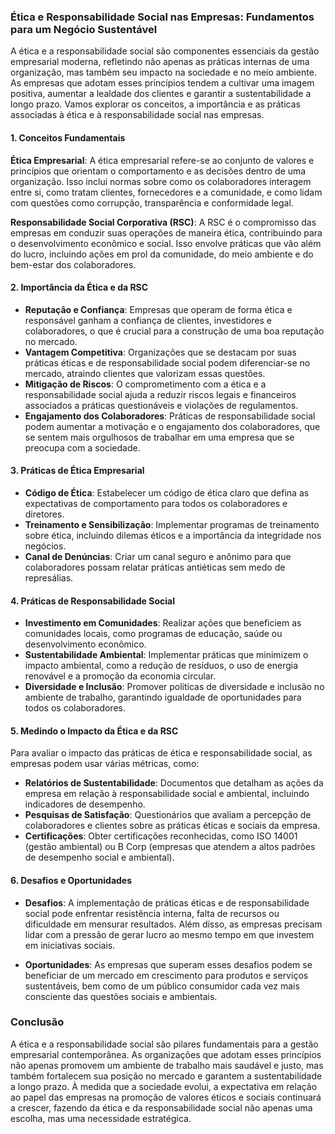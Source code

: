 ### Ética e Responsabilidade Social nas Empresas: Fundamentos para um Negócio Sustentável

A ética e a responsabilidade social são componentes essenciais da gestão empresarial moderna, refletindo não apenas as práticas internas de uma organização, mas também seu impacto na sociedade e no meio ambiente. As empresas que adotam esses princípios tendem a cultivar uma imagem positiva, aumentar a lealdade dos clientes e garantir a sustentabilidade a longo prazo. Vamos explorar os conceitos, a importância e as práticas associadas à ética e à responsabilidade social nas empresas.

#### 1. Conceitos Fundamentais

**Ética Empresarial**:
A ética empresarial refere-se ao conjunto de valores e princípios que orientam o comportamento e as decisões dentro de uma organização. Isso inclui normas sobre como os colaboradores interagem entre si, como tratam clientes, fornecedores e a comunidade, e como lidam com questões como corrupção, transparência e conformidade legal.

**Responsabilidade Social Corporativa (RSC)**:
A RSC é o compromisso das empresas em conduzir suas operações de maneira ética, contribuindo para o desenvolvimento econômico e social. Isso envolve práticas que vão além do lucro, incluindo ações em prol da comunidade, do meio ambiente e do bem-estar dos colaboradores.

#### 2. Importância da Ética e da RSC

- **Reputação e Confiança**: Empresas que operam de forma ética e responsável ganham a confiança de clientes, investidores e colaboradores, o que é crucial para a construção de uma boa reputação no mercado.
- **Vantagem Competitiva**: Organizações que se destacam por suas práticas éticas e de responsabilidade social podem diferenciar-se no mercado, atraindo clientes que valorizam essas questões.
- **Mitigação de Riscos**: O comprometimento com a ética e a responsabilidade social ajuda a reduzir riscos legais e financeiros associados a práticas questionáveis e violações de regulamentos.
- **Engajamento dos Colaboradores**: Práticas de responsabilidade social podem aumentar a motivação e o engajamento dos colaboradores, que se sentem mais orgulhosos de trabalhar em uma empresa que se preocupa com a sociedade.

#### 3. Práticas de Ética Empresarial

- **Código de Ética**: Estabelecer um código de ética claro que defina as expectativas de comportamento para todos os colaboradores e diretores.
- **Treinamento e Sensibilização**: Implementar programas de treinamento sobre ética, incluindo dilemas éticos e a importância da integridade nos negócios.
- **Canal de Denúncias**: Criar um canal seguro e anônimo para que colaboradores possam relatar práticas antiéticas sem medo de represálias.

#### 4. Práticas de Responsabilidade Social

- **Investimento em Comunidades**: Realizar ações que beneficiem as comunidades locais, como programas de educação, saúde ou desenvolvimento econômico.
- **Sustentabilidade Ambiental**: Implementar práticas que minimizem o impacto ambiental, como a redução de resíduos, o uso de energia renovável e a promoção da economia circular.
- **Diversidade e Inclusão**: Promover políticas de diversidade e inclusão no ambiente de trabalho, garantindo igualdade de oportunidades para todos os colaboradores.

#### 5. Medindo o Impacto da Ética e da RSC

Para avaliar o impacto das práticas de ética e responsabilidade social, as empresas podem usar várias métricas, como:

- **Relatórios de Sustentabilidade**: Documentos que detalham as ações da empresa em relação à responsabilidade social e ambiental, incluindo indicadores de desempenho.
- **Pesquisas de Satisfação**: Questionários que avaliam a percepção de colaboradores e clientes sobre as práticas éticas e sociais da empresa.
- **Certificações**: Obter certificações reconhecidas, como ISO 14001 (gestão ambiental) ou B Corp (empresas que atendem a altos padrões de desempenho social e ambiental).

#### 6. Desafios e Oportunidades

- **Desafios**: A implementação de práticas éticas e de responsabilidade social pode enfrentar resistência interna, falta de recursos ou dificuldade em mensurar resultados. Além disso, as empresas precisam lidar com a pressão de gerar lucro ao mesmo tempo em que investem em iniciativas sociais.
  
- **Oportunidades**: As empresas que superam esses desafios podem se beneficiar de um mercado em crescimento para produtos e serviços sustentáveis, bem como de um público consumidor cada vez mais consciente das questões sociais e ambientais.

### Conclusão

A ética e a responsabilidade social são pilares fundamentais para a gestão empresarial contemporânea. As organizações que adotam esses princípios não apenas promovem um ambiente de trabalho mais saudável e justo, mas também fortalecem sua posição no mercado e garantem a sustentabilidade a longo prazo. À medida que a sociedade evolui, a expectativa em relação ao papel das empresas na promoção de valores éticos e sociais continuará a crescer, fazendo da ética e da responsabilidade social não apenas uma escolha, mas uma necessidade estratégica.